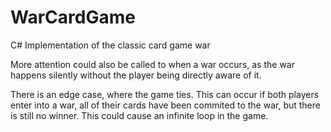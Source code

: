 # WarCardGame
C# Implementation of the classic card game war

More attention could also be called to when a war occurs, as the war happens silently without the player being directly aware of it.

There is an edge case, where the game ties. This can occur if both players enter into a war, all of their cards have been commited to the
war, but there is still no winner. This could cause an infinite loop in the game.